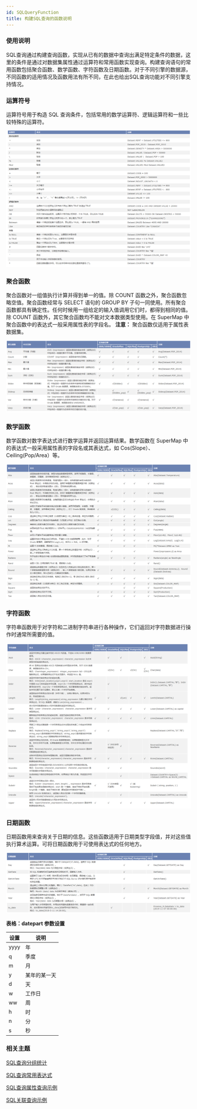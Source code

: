 ```yaml
---
id: SQLQueryFunction
title: 构建SQL查询的函数说明
---
```

###  使用说明

SQL查询通过构建查询函数，实现从已有的数据中查询出满足特定条件的数据，这里的条件是通过对数据集属性通过运算符和常用函数实现查询。构建查询语句的常用函数包括聚合函数、数学函数、字符函数及日期函数。对于不同引擎的数据源，不同函数的适用情况及函数用法有所不同，在此也给出SQL查询功能对不同引擎支持情况。

### 运算符号

运算符号用于构造 SQL 查询条件，包括常用的数学运算符、逻辑运算符和一些比较特殊的运算符。  

![](img/Operatorsymbol.png)  

  
### 聚合函数

聚合函数对一组值执行计算并得到单一的值。除 COUNT 函数之外，聚合函数忽略空值。聚合函数经常与 SELECT 语句的 GROUP BY
子句一同使用。所有聚合函数都具有确定性。任何时候用一组给定的输入值调用它们时，都得到相同的值。除 COUNT
函数外，其它聚合函数均不能对文本数据类型使用。在 SuperMap 中聚合函数中的表达式一般采用属性表的字段名。 **注意：**
聚合函数仅适用于属性表数据集。

![](img/Aggrefunction.png)    
  
### 数学函数

数学函数对数字表达式进行数学运算并返回运算结果。数学函数在 SuperMap 中的表达式一般采用属性表的字段名或其表达式，如
Cos(Slope）、Ceiling(Pop/Area）等。

![](img/Mathfunction.png)  
  
### 字符函数

字符串函数用于对字符和二进制字符串进行各种操作，它们返回对字符数据进行操作时通常所需要的值。

![](img/Charfunction.png)  
  
### 日期函数

日期函数用来查询关于日期的信息。这些函数适用于日期类型字段值，并对这些值执行算术运算。可将日期函数用于可使用表达式的任何地方。  

![](img/Datefunction.png)    
  
**表格：datepart 参数设置**

设置 | 说明  
---|---  
yyyy | 年  
q | 季度  
m | 月  
y | 某年的某一天  
d | 天  
w | 工作日  
ww | 周  
h | 时  
n | 分  
s | 秒  
  
###  相关主题

 [SQL查询分组统计](SQLQuery_Group)

 [SQL查询常用表达式](SQLQuery_Expression)

 [SQL查询属性查询示例](SQLQuery_Example)

 [SQL关联查询示例](SQLQuery_Related)


